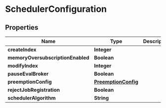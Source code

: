 

# SchedulerConfiguration


## Properties

Name | Type | Description | Notes
------------ | ------------- | ------------- | -------------
**createIndex** | **Integer** |  |  [optional]
**memoryOversubscriptionEnabled** | **Boolean** |  |  [optional]
**modifyIndex** | **Integer** |  |  [optional]
**pauseEvalBroker** | **Boolean** |  |  [optional]
**preemptionConfig** | [**PreemptionConfig**](PreemptionConfig.md) |  |  [optional]
**rejectJobRegistration** | **Boolean** |  |  [optional]
**schedulerAlgorithm** | **String** |  |  [optional]



